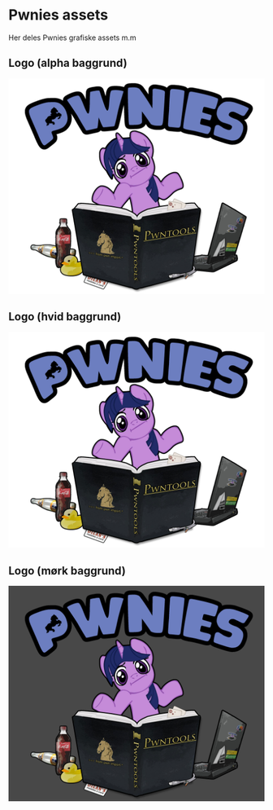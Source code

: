# Pwnies assets
Her deles Pwnies grafiske assets m.m

## Logo (alpha baggrund)
![pwnies_logo.png](pwnies_logo.png)

## Logo (hvid baggrund)
![pwnies_logo_hvid.png](pwnies_logo_hvid.png)

## Logo (mørk baggrund)
![pwnies_logo_sort.png](pwnies_logo_sort.png)